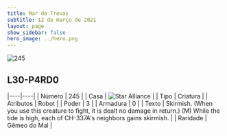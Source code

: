 ```yaml
---
title: Mar de Trevas
subtitle: 12 de março de 2021
layout: page
show_sidebar: false
hero_image: ../hero.png
---
```


![245](https://cdn.keyforgegame.com/media/card_front/pt/496_245_5WQFX87RWG6H_pt.png)

## L30-P4RD0

|----|----|
| Número | 245 |
| Casa | ![Star Alliance](https://archonarcana.com/images/thumb/7/7d/Star_Alliance.png/22px-Star_Alliance.png "Aliança Estelar") |
| Tipo | Criatura |
| Atributos | Robot |
| Poder | 3 |
| Armadura | 0 |
| Texto | Skirmish. (When you use this creature to fight, it is dealt no damage in return.)  (M) While the tide is high, each of CH-337A's neighbors gains skirmish. |
| Raridade | Gêmeo do Mal |
